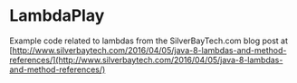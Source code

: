 # LambdaPlay
Example code related to lambdas from the SilverBayTech.com blog post
at [http://www.silverbaytech.com/2016/04/05/java-8-lambdas-and-method-references/](http://www.silverbaytech.com/2016/04/05/java-8-lambdas-and-method-references/)
